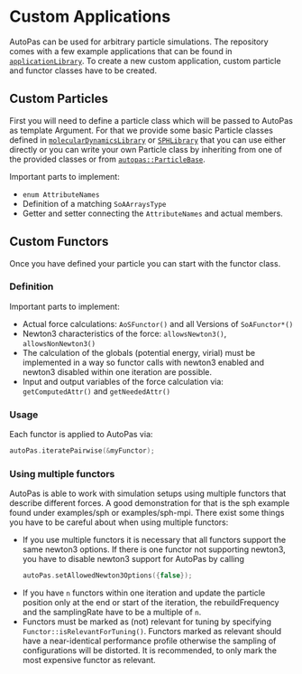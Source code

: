 # Custom Applications
AutoPas can be used for arbitrary particle simulations.
The repository comes with a few example applications that can be found in [`applicationLibrary`](https://github.com/AutoPas/AutoPas/blob/master/applicationLibrary). 
To create a new custom application, custom particle and functor classes have to be created. 

## Custom Particles
First you will need to define a particle class which will be passed to AutoPas as template Argument.
For that we provide some basic Particle classes defined in [`molecularDynamicsLibrary`](https://github.com/AutoPas/AutoPas/blob/master/applicationLibrary/molecularDynamics/molecularDynamicsLibrary) or [`SPHLibrary`](https://github.com/AutoPas/AutoPas/blob/master/applicationLibrary/sph/SPHLibrary) that you can use either directly or you can write your own Particle class by inheriting from one of the provided classes or from [`autopas::ParticleBase`](https://github.com/AutoPas/AutoPas/blob/master/src/autopas/particles/ParticleBase.h).

Important parts to implement:
* `enum AttributeNames`
* Definition of a matching `SoAArraysType`
* Getter and setter connecting the `AttributeNames` and actual members.

## Custom Functors
Once you have defined your particle you can start with the functor class.

### Definition
Important parts to implement:
* Actual force calculations: `AoSFunctor()` and all Versions of `SoAFunctor*()`
* Newton3 characteristics of the force: `allowsNewton3()`, `allowsNonNewton3()`
* The calculation of the globals (potential energy, virial) must be implemented in a way so functor calls with newton3 enabled and newton3 disabled within one iteration are possible.
* Input and output variables of the force calculation via: `getComputedAttr()` and `getNeededAttr()`

### Usage
Each functor is applied to AutoPas via:
```cpp
autoPas.iteratePairwise(&myFunctor);
```

### Using multiple functors
AutoPas is able to work with simulation setups using multiple functors that describe different forces.
A good demonstration for that is the sph example found under examples/sph or examples/sph-mpi.
There exist some things you have to be careful about when using multiple functors:
* If you use multiple functors it is necessary that all functors support the same newton3 options.
  If there is one functor not supporting newton3, you have to disable newton3 support for AutoPas by calling
  ```cpp
  autoPas.setAllowedNewton3Options({false});
  ```
* If you have `n` functors within one iteration and update the particle position only at the end or start of the iteration,
  the rebuildFrequency and the samplingRate have to be a multiple of `n`.
* Functors must be marked as (not) relevant for tuning by specifying `Functor::isRelevantForTuning()`.
  Functors marked as relevant should have a near-identical performance profile otherwise the sampling of configurations will be distorted.
  It is recommended, to only mark the most expensive functor as relevant.
